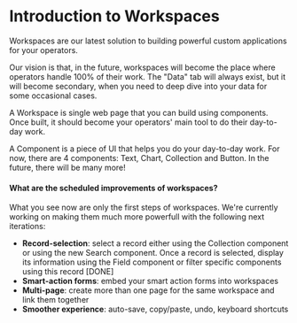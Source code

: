# Introduction to Workspaces

Workspaces are our latest solution to building powerful custom applications for your operators.

Our vision is that, in the future, workspaces will become the place where operators handle 100% of their work. The "Data" tab will always exist, but it will become secondary, when you need to deep dive into your data for some occasional cases.

A Workspace is single web page that you can build using components. Once built, it should become your operators' main tool to do their day-to-day work.

A Component is a piece of UI that helps you do your day-to-day work. For now, there are 4 components: Text, Chart, Collection and Button. In the future, there will be many more!

#### What are the scheduled improvements of workspaces? <a href="#what-are-the-scheduled-improvements-of-workspaces" id="what-are-the-scheduled-improvements-of-workspaces"></a>

What you see now are only the first steps of workspaces. We're currently working on making them much more powerfull with the following next iterations:

* **Record-selection**: select a record either using the Collection component or using the new Search component. Once a record is selected, display its information using the Field component or filter specific components using this record \[DONE]
* **Smart-action forms**: embed your smart action forms into workspaces
* **Multi-page**: create more than one page for the same workspace and link them together
* **Smoother experience**: auto-save, copy/paste, undo, keyboard shortcuts
